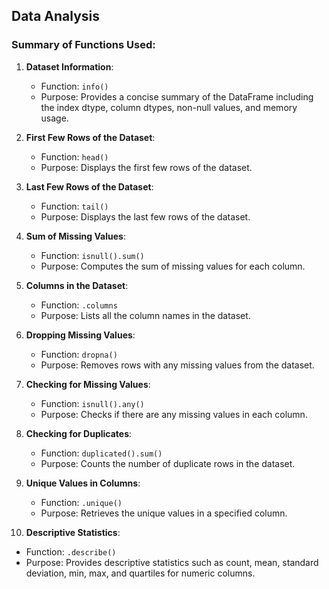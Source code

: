 ## Data Analysis

### Summary of Functions Used:

1. **Dataset Information**:
    - Function: `info()`
    - Purpose: Provides a concise summary of the DataFrame including the index dtype, column dtypes, non-null values, and memory usage.
      
2. **First Few Rows of the Dataset**:
   - Function: `head()`
   - Purpose: Displays the first few rows of the dataset.

3. **Last Few Rows of the Dataset**:
   - Function: `tail()`
   - Purpose: Displays the last few rows of the dataset.

4. **Sum of Missing Values**:
   - Function: `isnull().sum()`
   - Purpose: Computes the sum of missing values for each column.

5. **Columns in the Dataset**:
   - Function: `.columns`
   - Purpose: Lists all the column names in the dataset.

6. **Dropping Missing Values**:
   - Function: `dropna()`
   - Purpose: Removes rows with any missing values from the dataset.

7. **Checking for Missing Values**:
   - Function: `isnull().any()`
   - Purpose: Checks if there are any missing values in each column.

8. **Checking for Duplicates**: 
   - Function: `duplicated().sum()`
   - Purpose: Counts the number of duplicate rows in the dataset.

9. **Unique Values in Columns**:
   - Function: `.unique()`
   - Purpose: Retrieves the unique values in a specified column.

10. **Descriptive Statistics**:
   - Function: `.describe()`
   - Purpose: Provides descriptive statistics such as count, mean, standard deviation, min, max, and quartiles for numeric columns.


      




